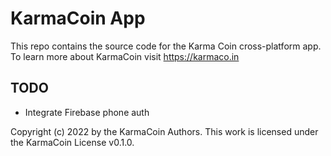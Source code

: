 # KarmaCoin App

This repo contains the source code for the Karma Coin cross-platform app.
To learn more about KarmaCoin visit https://karmaco.in

## TODO
- Integrate Firebase phone auth

Copyright (c) 2022 by the KarmaCoin Authors. This work is licensed under the KarmaCoin License v0.1.0.


